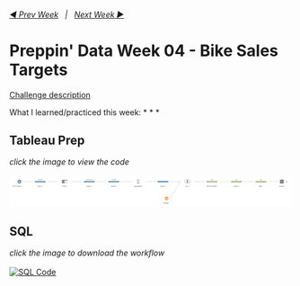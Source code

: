 <h6><a href="../Week_3/README.md">◀  Prev Week</a>&nbsp;&nbsp;&nbsp;|&nbsp;&nbsp;&nbsp;<a href="../Week_5/README.md">Next Week  ▶</a></h6>

# Preppin' Data Week 04 - Bike Sales Targets

[Challenge description](https://preppindata.blogspot.com/2021/01/2021-week-4.html)

What I learned/practiced this week:
*
*
*

## Tableau Prep
<i>click the image to view the code</i><br>
<br>
<a href="Challenge 2021 week 4.tflx">
<img src="PD 2021 wk 4.png?raw=true" alt="Tableau Prep Workflow">
</a>

## SQL
<i>click the image to download the workflow</i><br>
<br>
<a href="preppin-data-YYYY-WW.yxzp">
<img src="img-alteryx-YYYY-WW.png?raw=true" alt="SQL Code">
</a>
